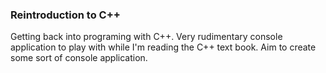 ### Reintroduction to C++

Getting back into programing with C++.
Very rudimentary console application to play with while I'm reading the C++ text book.
Aim to create some sort of console application.